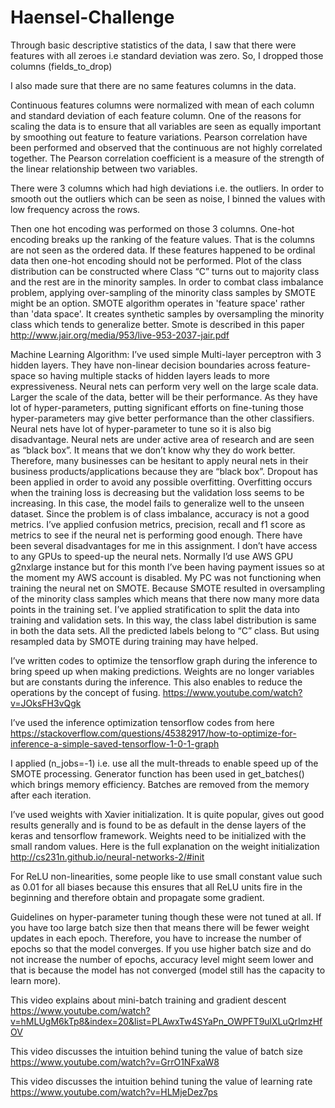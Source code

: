 # Haensel-Challenge


Through basic descriptive statistics of the data, I saw that there were features with all zeroes i.e standard deviation was zero. So, I dropped those columns (fields_to_drop)

I also made sure that there are no same features columns in the data.

Continuous features columns were normalized with mean of each column and standard deviation of each feature column. One of the reasons for scaling the data is to ensure that all variables are seen as equally important by smoothing out feature to feature variations. Pearson correlation have been performed and observed that the continuous are not highly correlated together. The Pearson correlation coefficient is a measure of the strength of the linear relationship between two variables.

There were 3 columns which had high deviations i.e. the outliers. In order to smooth out the outliers which can be seen as noise, I binned the values with low frequency across the rows.

Then one hot encoding was performed on those 3 columns. One-hot encoding breaks up the ranking of the feature values. That is the columns are not seen as the ordered data. If these features happened to be ordinal data then one-hot encoding should not be performed.
Plot of the class distribution can be constructed where Class “C” turns out to majority class and the rest are in the minority samples. In order to combat class imbalance problem, applying over-sampling of the minority class samples by SMOTE might be an option. SMOTE algorithm operates in 'feature space' rather than 'data space'. It creates synthetic samples by oversampling the minority class which tends to generalize better. Smote is described in this paper http://www.jair.org/media/953/live-953-2037-jair.pdf

Machine Learning Algorithm:
I’ve used simple Multi-layer perceptron with 3 hidden layers. They have non-linear decision boundaries across feature-space so having multiple stacks of hidden layers leads to more expressiveness. Neural nets can perform very well on the large scale data. Larger the scale of the data, better will be their performance. As they have lot of hyper-parameters, putting significant efforts on fine-tuning those hyper-parameters may give better performance than the other classifiers.
Neural nets have lot of hyper-parameter to tune so it is also big disadvantage. Neural nets are under active area of research and are seen as “black box”. It means that we don’t know why they do work better. Therefore, many businesses can be hesitant to apply neural nets in their business products/applications because they are “black box”.
Dropout has been applied in order to avoid any possible overfitting. Overfitting occurs when the training loss is decreasing but the validation loss seems to be increasing. In this case, the model fails to generalize well to the unseen dataset.
Since the problem is of class imbalance, accuracy is not a good metrics. I’ve applied confusion metrics, precision, recall and f1 score as metrics to see if the neural net is performing good enough. There have been several disadvantages for me in this assignment. I don’t have access to any GPUs to speed-up the neural nets. Normally I’d use AWS GPU g2nxlarge instance but for this month I’ve been having payment issues so at the moment my AWS account is disabled. My PC was not functioning when training the neural net on SMOTE. Because SMOTE resulted in oversampling of the minority class samples which means that there now many more data points in the training set. I’ve applied stratification to split the data into training and validation sets. In this way, the class label distribution is same in both the data sets. All the predicted labels belong to “C” class. But using resampled data by SMOTE during training may have helped.

I’ve written codes to optimize the tensorflow graph during the inference to bring speed up when making predictions. Weights are no longer variables but are constants during the inference. This also enables to reduce the operations by the concept of fusing. https://www.youtube.com/watch?v=JOksFH3vQgk

I’ve used the inference optimization tensorflow codes from here https://stackoverflow.com/questions/45382917/how-to-optimize-for-inference-a-simple-saved-tensorflow-1-0-1-graph

I applied (n_jobs=-1) i.e. use all the mult-threads to enable speed up of the SMOTE processing. Generator function has been used in get_batches() which brings memory efficiency. Batches are removed from the memory after each iteration.

I’ve used weights with Xavier initialization. It is quite popular, gives out good results generally and is found to be as default in the dense layers of the keras and tensorflow framework. Weights need to be initialized with the small random values. Here is the full explanation on the weight initialization http://cs231n.github.io/neural-networks-2/#init

For ReLU non-linearities, some people like to use small constant value such as 0.01 for all biases because this ensures that all ReLU units fire in the beginning and therefore obtain and propagate some gradient.

Guidelines on hyper-parameter tuning though these were not tuned at all.
If you have too large batch size then that means there will be fewer weight updates in each epoch. Therefore, you have to increase the number of epochs so that the model converges. If you use higher batch size and do not increase the number of epochs, accuracy level might seem lower and that is because the model has not converged (model still has the capacity to learn more).

This video explains about mini-batch training and gradient descent
https://www.youtube.com/watch?v=hMLUgM6kTp8&index=20&list=PLAwxTw4SYaPn_OWPFT9ulXLuQrImzHfOV

This video discusses the intuition behind tuning the value of batch size https://www.youtube.com/watch?v=GrrO1NFxaW8

This video discusses the intuition behind tuning the value of learning rate
https://www.youtube.com/watch?v=HLMjeDez7ps
